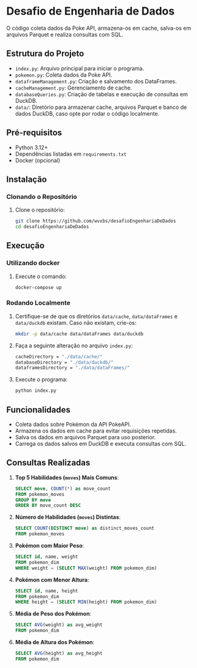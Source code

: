 # Desafio de Engenharia de Dados

O código coleta dados da Poke API, armazena-os em cache, salva-os em arquivos Parquet e realiza consultas com SQL.

## Estrutura do Projeto

- `index.py`: Arquivo principal para iniciar o programa.
- `pokemon.py`: Coleta dados da Poke API.
- `dataframeManagement.py`: Criação e salvamento dos DataFrames.
- `cacheManagement.py`: Gerenciamento de cache.
- `databaseQueries.py`: Criação de tabelas e execução de consultas em DuckDB.
- `data/`: Diretório para armazenar cache, arquivos Parquet e banco de dados DuckDB, caso opte por rodar o código localmente.

## Pré-requisitos

- Python 3.12+
- Dependências listadas em `requirements.txt`
- Docker (opcional)

## Instalação

### Clonando o Repositório

1. Clone o repositório:
    ```bash
    git clone https://github.com/wvxbs/desafioEngenhariaDeDados
    cd desafioEngenhariaDeDados
    ```

## Execução
### Utilizando docker
1. Execute o comando:
    ```bash
    docker-compose up
    ```

### Rodando Localmente
1. Certifique-se de que os diretórios `data/cache`, `data/dataFrames` e `data/duckdb` existam. Caso não existam, crie-os:
    ```bash
    mkdir -p data/cache data/dataFrames data/duckdb
    ```
2. Faça a seguinte alteração no arquivo `index.py`:
    ```bash
    cacheDirectory = "./data/cache/"
    databaseDirectory = "./data/duckdb/"
    dataframesDirectory = "./data/dataFrames/"
    ```
4. Execute o programa:
    ```bash
    python index.py
    ```

## Funcionalidades

- Coleta dados sobre Pokémon da API PokeAPI.
- Armazena os dados em cache para evitar requisições repetidas.
- Salva os dados em arquivos Parquet para uso posterior.
- Carrega os dados salvos em DuckDB e executa consultas com SQL.


## Consultas Realizadas

1. **Top 5 Habilidades (`moves`) Mais Comuns**:
    ```sql
    SELECT move, COUNT(*) as move_count
    FROM pokemon_moves
    GROUP BY move
    ORDER BY move_count DESC
    ```

2. **Número de Habilidades (`moves`) Distintas**:
    ```sql
    SELECT COUNT(DISTINCT move) as distinct_moves_count
    FROM pokemon_moves
    ```

3. **Pokémon com Maior Peso**:
    ```sql
    SELECT id, name, weight
    FROM pokemon_dim
    WHERE weight = (SELECT MAX(weight) FROM pokemon_dim)
    ```

4. **Pokémon com Menor Altura**:
    ```sql
    SELECT id, name, height
    FROM pokemon_dim
    WHERE height = (SELECT MIN(height) FROM pokemon_dim)
    ```

5. **Média de Peso dos Pokémon**:
    ```sql
    SELECT AVG(weight) as avg_weight
    FROM pokemon_dim
    ```

6. **Média de Altura dos Pokémon**:
    ```sql
    SELECT AVG(height) as avg_height
    FROM pokemon_dim
    ```